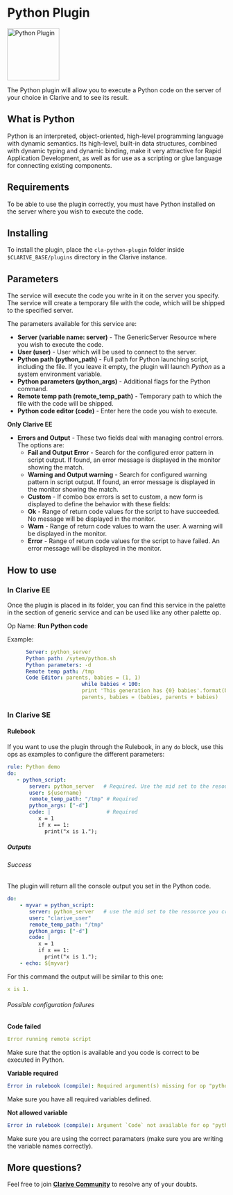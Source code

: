 # Python Plugin

<img src="https://cdn.jsdelivr.net/gh/clarive/cla-python-plugin@master/public/icon/python.svg?sanitize=true" alt="Python Plugin" title="Python Plugin" width="120" height="120">

The Python plugin will allow you to execute a Python code on the server of your choice in Clarive and to see its result.

## What is Python

Python is an interpreted, object-oriented, high-level programming language with dynamic semantics. Its high-level,
built-in data structures, combined with dynamic typing and dynamic binding, make it very attractive for Rapid
Application Development, as well as for use as a scripting or glue language for connecting existing components.

## Requirements

To be able to use the plugin correctly, you must have Python installed on the server where you wish to execute the code.

## Installing

To install the plugin, place the `cla-python-plugin` folder inside `$CLARIVE_BASE/plugins` directory in the Clarive
instance.

## Parameters

The service will execute the code you write in it on the server you specify.  The service will create a temporary file
with the code, which will be shipped to the specified server.

The parameters available for this service are:

- **Server (variable name: server)** - The GenericServer Resource where you wish to execute the code.
- **User (user)** - User which will be used to connect to the server.
- **Python path (python_path)** - Full path for Python launching script, including the file. If you leave it empty, the plugin will
  launch *Python* as a system environment variable.
- **Python parameters (python_args)** - Additional flags for the Python command.
- **Remote temp path (remote_temp_path)** - Temporary path to which the file with the code will be shipped.
- **Python code editor (code)** - Enter here the code you wish to execute.

**Only Clarive EE**

- **Errors and Output** - These two fields deal with managing control errors. The options are:
   - **Fail and Output Error** - Search for the configured error pattern in script output. If found, an error message is
     displayed in the monitor showing the match.
   - **Warning and Output warning** - Search for configured warning pattern in script output. If found, an error message
     is displayed in the monitor showing the match.
   - **Custom** - If combo box errors is set to custom, a new form is displayed to define the behavior with these
     fields:
   - **Ok** - Range of return code values for the script to have succeeded. No message will be displayed in the monitor.
   - **Warn** - Range of return code values to warn the user. A warning will be displayed in the  monitor.
   - **Error** - Range of return code values for the script to have failed. An error message will be displayed in the
     monitor.

## How to use

### In Clarive EE

Once the plugin is placed in its folder, you can find this service in the palette in the section of generic service and can be used like any other palette op.

Op Name: **Run Python code**

Example:

```yaml
      Server: python_server
      Python path: /sytem/python.sh
      Python parameters: -d
      Remote temp path: /tmp
      Code Editor: parents, babies = (1, 1)
                        while babies < 100:
                        print 'This generation has {0} babies'.format(babies)
                        parents, babies = (babies, parents + babies)
``` 

### In Clarive SE

#### Rulebook

If you want to use the plugin through the Rulebook, in any `do` block, use this ops as examples to configure the different parameters:

```yaml
rule: Python demo
do:
   - python_script:
       server: python_server   # Required. Use the mid set to the resource you created
       user: ${username}
       remote_temp_path: "/tmp" # Required
       python_args: ["-d"]            
       code: |                  # Required
          x = 1
          if x == 1: 
            print("x is 1.");
```

##### Outputs

###### Success

The plugin will return all the console output you set in the Python code.

```yaml
do:
    - myvar = python_script:
       server: python_server   # use the mid set to the resource you created
       user: "clarive_user"
       remote_temp_path: "/tmp"
       python_args: ["-d"]          
       code: |
          x = 1
          if x == 1: 
            print("x is 1.");
    - echo: ${myvar}
```

For this command the output will be similar to this one:

```yaml
x is 1. 
```

###### Possible configuration failures

**Code failed**

```yaml
Error running remote script
```

Make sure that the option is available and you code is correct to be executed in Python.

**Variable required**

```yaml
Error in rulebook (compile): Required argument(s) missing for op "python_script": "server"
```

Make sure you have all required variables defined.

**Not allowed variable**

```yaml
Error in rulebook (compile): Argument `Code` not available for op "python_script"
```

Make sure you are using the correct paramaters (make sure you are writing the variable names correctly).

## More questions?

Feel free to join **[Clarive Community](https://community.clarive.com/)** to resolve any of your doubts.